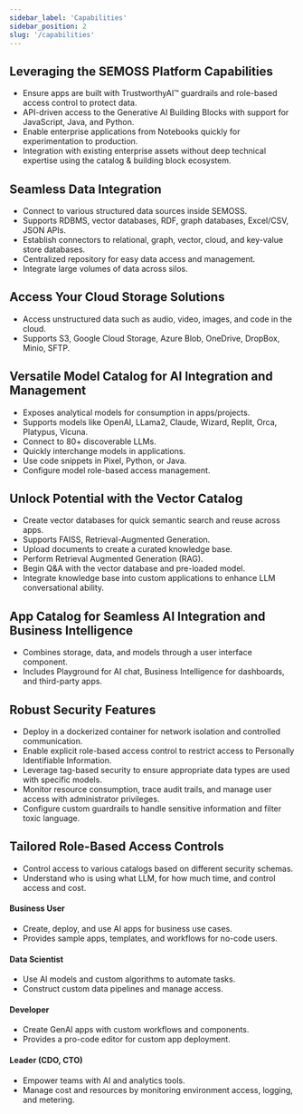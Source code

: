 ```yaml
---
sidebar_label: 'Capabilities'
sidebar_position: 2
slug: '/capabilities'
---
```


## Leveraging the SEMOSS Platform Capabilities
- Ensure apps are built with TrustworthyAI™ guardrails and role-based access control to protect data.
- API-driven access to the Generative AI Building Blocks with support for JavaScript, Java, and Python.
- Enable enterprise applications from Notebooks quickly for experimentation to production.
- Integration with existing enterprise assets without deep technical expertise using the catalog & building block ecosystem.

## Seamless Data Integration
- Connect to various structured data sources inside SEMOSS.
- Supports RDBMS, vector databases, RDF, graph databases, Excel/CSV, JSON APIs.
- Establish connectors to relational, graph, vector, cloud, and key-value store databases.
- Centralized repository for easy data access and management.
- Integrate large volumes of data across silos.

## Access Your Cloud Storage Solutions
- Access unstructured data such as audio, video, images, and code in the cloud.
- Supports S3, Google Cloud Storage, Azure Blob, OneDrive, DropBox, Minio, SFTP.

## Versatile Model Catalog for AI Integration and Management
- Exposes analytical models for consumption in apps/projects.
- Supports models like OpenAI, LLama2, Claude, Wizard, Replit, Orca, Platypus, Vicuna.
- Connect to 80+ discoverable LLMs.
- Quickly interchange models in applications.
- Use code snippets in Pixel, Python, or Java.
- Configure model role-based access management.

## Unlock Potential with the Vector Catalog
- Create vector databases for quick semantic search and reuse across apps.
- Supports FAISS, Retrieval-Augmented Generation.
- Upload documents to create a curated knowledge base.
- Perform Retrieval Augmented Generation (RAG).
- Begin Q&A with the vector database and pre-loaded model.
- Integrate knowledge base into custom applications to enhance LLM conversational ability.

## App Catalog for Seamless AI Integration and Business Intelligence
- Combines storage, data, and models through a user interface component.
- Includes Playground for AI chat, Business Intelligence for dashboards, and third-party apps.

## Robust Security Features
- Deploy in a dockerized container for network isolation and controlled communication.
- Enable explicit role-based access control to restrict access to Personally Identifiable Information.
- Leverage tag-based security to ensure appropriate data types are used with specific models.
- Monitor resource consumption, trace audit trails, and manage user access with administrator privileges.
- Configure custom guardrails to handle sensitive information and filter toxic language.

## Tailored Role-Based Access Controls
- Control access to various catalogs based on different security schemas.
- Understand who is using what LLM, for how much time, and control access and cost.

#### Business User
- Create, deploy, and use AI apps for business use cases.
- Provides sample apps, templates, and workflows for no-code users.

#### Data Scientist
- Use AI models and custom algorithms to automate tasks.
- Construct custom data pipelines and manage access.

#### Developer
- Create GenAI apps with custom workflows and components.
- Provides a pro-code editor for custom app deployment.

#### Leader (CDO, CTO)
- Empower teams with AI and analytics tools.
- Manage cost and resources by monitoring environment access, logging, and metering.

